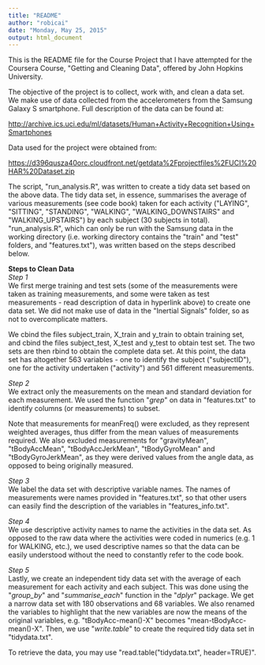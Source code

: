 ```yaml
---
title: "README"
author: "robicai"
date: "Monday, May 25, 2015"
output: html_document
---
```


This is the README file for the Course Project that I have attempted for the Coursera Course, "Getting and Cleaning Data", offered by John Hopkins University.

The objective of the project is to collect, work with, and clean a data set. We make use of data collected from the accelerometers from the Samsung Galaxy S smartphone. Full description of the data can be found at:

http://archive.ics.uci.edu/ml/datasets/Human+Activity+Recognition+Using+Smartphones 

Data used for the project were obtained from:

https://d396qusza40orc.cloudfront.net/getdata%2Fprojectfiles%2FUCI%20HAR%20Dataset.zip 

The script, "run_analysis.R", was written to create a tidy data set based on the above data. The tidy data set, in essence, summarises the average of various measurements (see code book) taken for each activity ("LAYING", "SITTING", "STANDING", "WALKING", "WALKING_DOWNSTAIRS" and "WALKING_UPSTAIRS") by each subject (30 subjects in total). "run_analysis.R", which can only be run with the Samsung data in the working directory (i.e. working directory contains the "train" and "test" folders, and "features.txt"), was written based on the steps described below.

**Steps to Clean Data**  
*Step 1*  
We first merge training and test sets (some of the measurements were taken as training measurements, and some were taken as test measurements - read description of data in hyperlink above) to create one data set. We did not make use of data in the "Inertial Signals" folder, so as not to overcomplicate matters. 

We cbind the files subject_train, X_train and y_train to obtain training set, and cbind the files subject_test, X_test and y_test to obtain test set. The two sets are then rbind to obtain the complete data set. At this point, the data set has altogether 563 variables - one to identify the subject ("subjectID"), one for the activity undertaken ("activity") and 561 different measurements.

*Step 2*  
We extract only the measurements on the mean and standard deviation for each measurement. We used the function "*grep*" on data in "features.txt" to identify columns (or measurements) to subset.  

Note that measurements for meanFreq() were excluded, as they represent weighted averages, thus differ from the mean values of measurements required. We also excluded measurements for "gravityMean", "tBodyAccMean", "tBodyAccJerkMean", "tBodyGyroMean" and "tBodyGyroJerkMean", as they were derived values from the angle data, as opposed to being originally measured.  

*Step 3*  
We label the data set with descriptive variable names. The names of measurements were names provided in "features.txt", so that other users can easily find the description of the variables in "features_info.txt".

*Step 4*  
We use descriptive activity names to name the activities in the data set. As opposed to the raw data where the activities were coded in numerics (e.g. 1 for WALKING, etc.), we used descriptive names so that the data can be easily understood without the need to constantly refer to the code book.  

*Step 5*  
Lastly, we create an independent tidy data set with the average of each measurement for each activity and each subject. This was done using the "*group_by*" and "*summarise_each*" function in the "*dplyr*" package. We get a narrow data set with 180 observations and 68 variables. We also renamed the variables to highlight that the new variables are now the means of the original variables, e.g. "tBodyAcc-mean()-X" becomes "mean-tBodyAcc-mean()-X". Then, we use "*write.table*" to create the required tidy data set in "tidydata.txt".

To retrieve the data, you may use "read.table("tidydata.txt", header=TRUE)".




